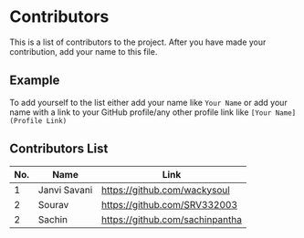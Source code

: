 # Contributors

This is a list of contributors to the project. After you have made your contribution, add your name to this file.

## Example

To add yourself to the list either add your name like `Your Name` or add your name with a link to your GitHub profile/any other profile link like `[Your Name](Profile Link)`

## Contributors List

| No. | Name | Link |
| --- | --- | --- |
| 1 | Janvi Savani | https://github.com/wackysoul |
| 2 | Sourav | https://github.com/SRV332003 |
| 2 | Sachin | https://github.com/sachinpantha |
